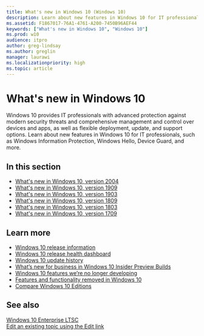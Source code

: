 ```yaml
---
title: What's new in Windows 10 (Windows 10)
description: Learn about new features in Windows 10 for IT professionals, such as Windows Information Protection, Windows Hello, Device Guard, and more.
ms.assetid: F1867017-76A1-4761-A200-7450B96AEF44
keywords: ["What's new in Windows 10", "Windows 10"]
ms.prod: w10
audience: itpro
author: greg-lindsay
ms.author: greglin
manager: laurawi
ms.localizationpriority: high
ms.topic: article
---
```


# What's new in Windows 10

Windows 10 provides IT professionals with advanced protection against modern security threats and comprehensive management and control over devices and apps, as well as flexible deployment, update, and support options. Learn about new features in Windows 10 for IT professionals, such as Windows Information Protection, Windows Hello, Device Guard, and more. 

## In this section

- [What's new in Windows 10, version 2004](whats-new-windows-10-version-2004.md)
- [What's new in Windows 10, version 1909](whats-new-windows-10-version-1909.md)
- [What's new in Windows 10, version 1903](whats-new-windows-10-version-1903.md)
- [What's new in Windows 10, version 1809](whats-new-windows-10-version-1809.md)
- [What's new in Windows 10, version 1803](whats-new-windows-10-version-1803.md)
- [What's new in Windows 10, version 1709](whats-new-windows-10-version-1709.md)

## Learn more

- [Windows 10 release information](https://docs.microsoft.com/windows/release-information/)
- [Windows 10 release health dashboard](https://docs.microsoft.com/windows/release-information/status-windows-10-2004)
- [Windows 10 update history](https://support.microsoft.com/help/4555932/windows-10-update-history)
- [What’s new for business in Windows 10 Insider Preview Builds](https://docs.microsoft.com/windows-insider/at-work-pro/wip-4-biz-whats-new)
- [Windows 10 features we’re no longer developing](https://docs.microsoft.com/windows/deployment/planning/windows-10-deprecated-features)
- [Features and functionality removed in Windows 10](https://docs.microsoft.com/windows/deployment/planning/windows-10-removed-features)
- [Compare Windows 10 Editions](https://go.microsoft.com/fwlink/p/?LinkId=690485)

## See also

[Windows 10 Enterprise LTSC](ltsc/index.md)<br>
[Edit an existing topic using the Edit link](contribute-to-a-topic.md)

